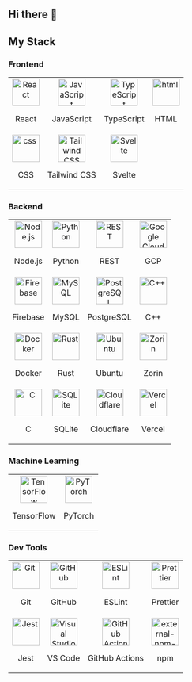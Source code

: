 ## Hi there 👋

<!--
**aaronstanek/aaronstanek** is a ✨ _special_ ✨ repository because its `README.md` (this file) appears on your GitHub profile.

Here are some ideas to get you started:

- 🔭 I’m currently working on ...
- 🌱 I’m currently learning ...
- 👯 I’m looking to collaborate on ...
- 🤔 I’m looking for help with ...
- 💬 Ask me about ...
- 📫 How to reach me: ...
- 😄 Pronouns: ...
- ⚡ Fun fact: ...
-->

<!-- <style>
    .skill-icon {
        border-bottom: 1px solid rgb(208, 215, 222);
        border-right: 1px solid rgb(208, 215, 222);
        padding: 15px;
    }
</style> -->

## My Stack

### Frontend

<table>
    <tr>
        <td align="center">
            <img src="https://techstack-generator.vercel.app/react-icon.svg" title="React" alt="React" width="55" height="55" />
            <p>React</p>
        </td>
        <td align="center">
            <img src="https://techstack-generator.vercel.app/js-icon.svg" title="JavaScript" alt="JavaScript" width="55" height="55" />
            <p>JavaScript</p>
        </td>
        <td align="center">
            <img src="https://techstack-generator.vercel.app/ts-icon.svg" title="TypeScript" alt="TypeScript" width="55" height="55" />
            <p>TypeScript</p>
        </td>
        <td align="center">
            <img src="https://img.icons8.com/color/2x/html-5.png" title="HTML" alt="html" width="55" height="55" />
            <p>HTML</p>
        </td>
    </tr>
    <tr>
        <td align="center">
            <img src="https://img.icons8.com/color/2x/css3.png" title="CSS" alt="css" width="55" height="55" />
            <p>CSS</p>
        </td>
        <td align="center">
            <img src="https://user-images.githubusercontent.com/25181517/202896760-337261ed-ee92-4979-84c4-d4b829c7355d.png" title="Tailwind CSS" alt="Tailwind CSS" width="55" height="55" />
            <p>Tailwind CSS</p>
        </td>
        <td align="center">
            <img src="https://cdn.worldvectorlogo.com/logos/svelte-1.svg" title="Svelte" alt="Svelte" width="55" height="55" />
            <p>Svelte</p>
        </td>
    </tr>
</table>

### Backend

<table>
    <tr>
        <td align="center">
            <img src="https://cdn.worldvectorlogo.com/logos/nodejs-1.svg" title="Node.js" alt="Node.js" width="55" height="55" />
            <p>Node.js</p>
        </td>
        <td align="center">
            <img src="https://techstack-generator.vercel.app/python-icon.svg" title="Python" alt="Python" width="55" height="55" />
            <p>Python</p>
        </td>
        <td align="center">
            <img src="https://techstack-generator.vercel.app/restapi-icon.svg" title="REST" alt="REST" width="55" height="55" />
            <p>REST</p>
        </td>
        <td align="center">
            <img src="https://user-images.githubusercontent.com/25181517/183911547-990692bc-8411-4878-99a0-43506cdb69cf.png" title="Google Cloud Platform" alt="Google Cloud Platform" width="55" height="55" />
            <p>GCP</p>
        </td>
    </tr>
    <tr>
        <td align="center">
            <img src="https://user-images.githubusercontent.com/25181517/189716855-2c69ca7a-5149-4647-936d-780610911353.png" title="Firebase" alt="Firebase" width="55" height="55" />
            <p>Firebase</p>
        </td>
        <td align="center">
            <img src="https://techstack-generator.vercel.app/mysql-icon.svg" title="MySQL" alt="MySQL" width="55" height="55" />
            <p>MySQL</p>
        </td>
        <td align="center">
            <img src="https://img.icons8.com/color/2x/postgreesql.png" title="PostgreSQL" alt="PostgreSQL" width="55" height="55" />
            <p>PostgreSQL</p>
        </td>
        <td align="center">
            <img src="https://techstack-generator.vercel.app/cpp-icon.svg" title="C++" alt="C++" width="55" height="55" />
            <p>C++</p>
        </td>
    </tr>
    <tr>
        <td align="center">
            <img src="https://techstack-generator.vercel.app/docker-icon.svg" title="Docker" alt="Docker" width="55" height="55" />
            <p>Docker</p>
        </td>
        <td align="center">
            <img src="https://cdn.worldvectorlogo.com/logos/rust.svg" title="Rust" alt="Rust" width="55" height="55" />
            <p>Rust</p>
        </td>
        <td align="center">
            <img src="https://cdn.worldvectorlogo.com/logos/ubuntu-4.svg" title="Ubuntu" alt="Ubuntu" width="55" height="55" />
            <p>Ubuntu</p>
        </td>
        <td align="center">
            <img src="https://cdn.worldvectorlogo.com/logos/zorin-logomark.svg" title="Zorin" alt="Zorin" width="55" height="55" />
            <p>Zorin</p>
        </td>
    </tr>
    <tr>
        <td align="center">
            <img src="https://cdn.worldvectorlogo.com/logos/c-1.svg" title="C" alt="C" width="55" height="55" />
            <p>C</p>
        </td>
        <td align="center">
            <img src="https://skillicons.dev/icons?i=sqlite" title="SQLite" alt="SQLite" width="55" height="55" />
            <p>SQLite</p>
        </td>
        <td align="center">
            <img src="https://skillicons.dev/icons?i=cloudflare" title="Cloudflare" alt="Cloudflare" width="55" height="55" />
            <p>Cloudflare</p>
        </td>
        <td align="center">
            <img src="https://skillicons.dev/icons?i=vercel" title="Vercel" alt="Vercel" width="55" height="55" />
            <p>Vercel</p>
        </td>
    </tr>
</table>

### Machine Learning

<table>
    <tr>
        <td align="center">
            <img src="https://img.icons8.com/color/2x/tensorflow.png" title="TensorFlow" alt="TensorFlow" width="55" height="55" />
            <p>TensorFlow</p>
        </td>
        <td align="center">
            <img src="https://skillicons.dev/icons?i=pytorch" title="PyTorch" alt="PyTorch" width="55" height="55" />
            <p>PyTorch</p>
        </td>
    </tr>
</table>

### Dev Tools

<table>
    <tr>
        <td align="center">
            <img src="https://user-images.githubusercontent.com/25181517/192108372-f71d70ac-7ae6-4c0d-8395-51d8870c2ef0.png" title="Git" alt="Git" width="55" height="55" />
            <p>Git</p>
        </td>
        <td align="center">
            <img src="https://techstack-generator.vercel.app/github-icon.svg" title="GitHub" alt="GitHub" width="55" height="55" />
            <p>GitHub</p>
        </td>
        <td align="center">
            <img src="https://techstack-generator.vercel.app/eslint-icon.svg" title="ESLint" alt="ESLint" width="55" height="55" />
            <p>ESLint</p>
        </td>
        <td align="center">
            <img src="https://techstack-generator.vercel.app/prettier-icon.svg" title="Prettier" alt="Prettier" width="55" height="55" />
            <p>Prettier</p>
        </td>
    </tr>
    <tr>
        <td align="center">
            <img src="https://techstack-generator.vercel.app/jest-icon.svg" title="Jest" alt="Jest" width="55" height="55" />
            <p>Jest</p>
        </td>
        <td align="center">
            <img src="https://cdn.worldvectorlogo.com/logos/visual-studio-code-1.svg" title="Visual Studio Code" alt="Visual Studio Code" width="55" height="55" />
            <p>VS Code</p>
        </td>
        <td align="center">
            <img src="https://skillicons.dev/icons?i=githubactions" title="GitHub Actions" alt="GitHub Actions" width="55" height="55" />
            <p>GitHub Actions</p>
        </td>
        <td align="center">
            <img src="https://img.icons8.com/external-tal-revivo-regular-tal-revivo/96/external-npm-a-package-manager-for-the-javascript-programming-language-logo-regular-tal-revivo.png" alt="external-npm-a-package-manager-for-the-javascript-programming-language-logo-regular-tal-revivo" title="Node Package Manager" alt="Node Package Manager" width="55" height="55" />
            <p>npm</p>
        </td>
    </tr>
</table>
